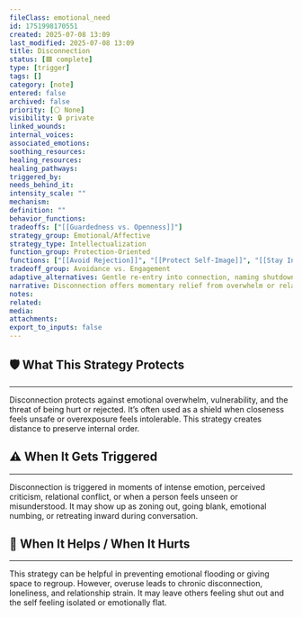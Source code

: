 ```yaml
---
fileClass: emotional_need
id: 1751998170551
created: 2025-07-08 13:09
last_modified: 2025-07-08 13:09
title: Disconnection
status: [🟩 complete]
type: [trigger]
tags: []
category: [note]
entered: false
archived: false
priority: [⚪ None]
visibility: 🔒 private
linked_wounds: 
internal_voices: 
associated_emotions: 
soothing_resources: 
healing_resources: 
healing_pathways: 
triggered_by: 
needs_behind_it: 
intensity_scale: ""
mechanism: 
definition: ""
behavior_functions: 
tradeoffs: ["[[Guardedness vs. Openness]]"]
strategy_group: Emotional/Affective
strategy_type: Intellectualization
function_group: Protection-Oriented
functions: ["[[Avoid Rejection]]", "[[Protect Self-Image]]", "[[Stay Invisible]]"]
tradeoff_group: Avoidance vs. Engagement
adaptive_alternatives: Gentle re-entry into connection, naming shutdown with a safe other, practicing tolerable vulnerability.
narrative: Disconnection offers momentary relief from overwhelm or relational threat, but often at the cost of true presence.
notes: 
related: 
media: 
attachments: 
export_to_inputs: false
---
```


## 🛡️ What This Strategy Protects
---
Disconnection protects against emotional overwhelm, vulnerability, and the threat of being hurt or rejected. It’s often used as a shield when closeness feels unsafe or overexposure feels intolerable. This strategy creates distance to preserve internal order.

## ⚠️ When It Gets Triggered
---
Disconnection is triggered in moments of intense emotion, perceived criticism, relational conflict, or when a person feels unseen or misunderstood. It may show up as zoning out, going blank, emotional numbing, or retreating inward during conversation.

## 🔄 When It Helps / When It Hurts
---
This strategy can be helpful in preventing emotional flooding or giving space to regroup. However, overuse leads to chronic disconnection, loneliness, and relationship strain. It may leave others feeling shut out and the self feeling isolated or emotionally flat.

